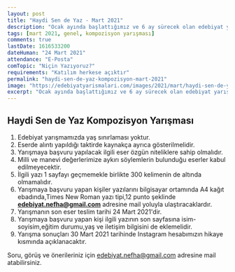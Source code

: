 ```yaml
---
layout: post
title: "Haydi Sen de Yaz - Mart 2021"
description: "Ocak ayında başlattığımız ve 6 ay sürecek olan edebiyat yarışmamızın üçüncüsü ile devam ediyoruz."
tags: [mart 2021, genel, kompozisyon yarışması]
comments: true
lastDate: 1616533200 
dateHuman: "24 Mart 2021"
attendance: "E-Posta"
comTopic: "Niçin Yazıyoruz?"
requirements: "Katılım herkese açıktır"
permalink: "haydi-sen-de-yaz-kompozisyon-mart-2021"
image: "https://edebiyatyarismalari.com/images/2021/mart/haydi-sen-de-yaz-kompozisyon.jpg"
excerpt: "Ocak ayında başlattığımız ve 6 ay sürecek olan edebiyat yarışmamızın üçüncüsü ile devam ediyoruz."
---
```


## Haydi Sen de Yaz Kompozisyon Yarışması
1. Edebiyat yarışmamızda yaş sınırlaması yoktur.
2. Eserde alıntı yapıldığı taktirde kaynakça ayrıca gösterilmelidir.
3. Yarışmaya başvuru yapılacak ilgili eser özgün niteliklere sahip olmalıdır.
4. Milli ve manevi değerlerimize aykırı söylemlerin bulunduğu eserler kabul edilmeyecektir.
5. İlgili yazı 1 sayfayı geçmemekle birlikte 300 kelimenin de altında olmamalıdır.
6. Yarışmaya başvuru yapan kişiler yazılarını bilgisayar ortamında A4 kağıt ebadında,Times New Roman yazı tipi,12 punto şeklinde **edebiyat.nefha@gmail.com** adresine mail yoluyla ulaştıracaklardır.
7. Yarışmanın son eser teslim tarihi 24 Mart 2021'dir. 
8. Yarışmaya başvuru yapan kişi ilgili yazının son sayfasına isim-soyisim,eğitim durumu,yaş ve iletişim bilgisini de eklemelidir.
9. Yarışma sonuçları 30 Mart 2021 tarihinde Instagram hesabımızın hikaye kısmında açıklanacaktır.

Soru, görüş ve önerileriniz için edebiyat.nefha@gmail.com adresine mail atabilirsiniz.